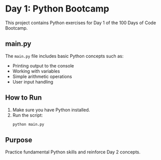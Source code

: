 # Day 1: Python Bootcamp

This project contains Python exercises for Day 1 of the 100 Days of Code Bootcamp.

## main.py

The `main.py` file includes basic Python concepts such as:

- Printing output to the console
- Working with variables
- Simple arithmetic operations
- User input handling

## How to Run

1. Make sure you have Python installed.
2. Run the script:
   ```bash
   python main.py
   ```

## Purpose

Practice fundamental Python skills and reinforce Day 2 concepts.
